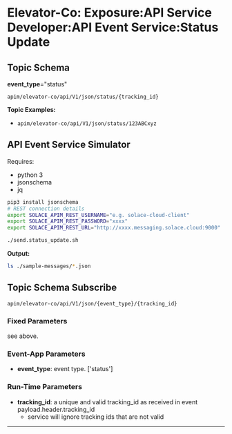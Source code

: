 # Elevator-Co: Exposure:API Service Developer:API Event Service:Status Update

## Topic Schema

**event_type**="status"

`apim/elevator-co/api/V1/json/status/{tracking_id}`

**Topic Examples:**
- `apim/elevator-co/api/V1/json/status/123ABCxyz`

## API Event Service Simulator

Requires:
- python 3
- jsonschema
- jq


````bash
pip3 install jsonschema
# REST connection details
export SOLACE_APIM_REST_USERNAME="e.g. solace-cloud-client"
export SOLACE_APIM_REST_PASSWORD="xxxx"
export SOLACE_APIM_REST_URL="http://xxxx.messaging.solace.cloud:9000"

./send.status_update.sh
````

**Output:**
````bash
ls ./sample-messages/*.json
````

## Topic Schema Subscribe

`apim/elevator-co/api/V1/json/{event_type}/{tracking_id}`

### Fixed Parameters
see above.

### Event-App Parameters

  - **event_type**: event type. ['status']

### Run-Time Parameters

  - **tracking_id**: a unique and valid tracking_id as received in event payload.header.tracking_id
    - service will ignore tracking ids that are not valid


---

